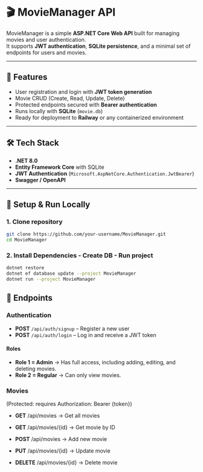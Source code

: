 # 🎬 MovieManager API

MovieManager is a simple **ASP.NET Core Web API** built for managing movies and user authentication.  
It supports **JWT authentication**, **SQLite persistence**, and a minimal set of endpoints for users and movies.  

---

## 🚀 Features
- User registration and login with **JWT token generation**  
- Movie CRUD (Create, Read, Update, Delete)  
- Protected endpoints secured with **Bearer authentication**  
- Runs locally with **SQLite** (`movie.db`)  
- Ready for deployment to **Railway** or any containerized environment  

---

## 🛠 Tech Stack
- **.NET 8.0**  
- **Entity Framework Core** with SQLite  
- **JWT Authentication** (`Microsoft.AspNetCore.Authentication.JwtBearer`)  
- **Swagger / OpenAPI**  

---

## 🔧 Setup & Run Locally

### 1. Clone repository
```bash
git clone https://github.com/your-username/MovieManager.git
cd MovieManager
```

### 2. Install Dependencies - Create DB - Run project
```bash
dotnet restore
dotnet ef database update --project MovieManager
dotnet run --project MovieManager
```

## 🎥 Endpoints

### Authentication
- **POST** `/api/auth/signup` – Register a new user  
- **POST** `/api/auth/login` – Log in and receive a JWT token  

#### Roles
- **Role 1 = Admin** → Has full access, including adding, editing, and deleting movies.  
- **Role 2 = Regular** → Can only view movies. 

### Movies
(Protected: requires Authorization: Bearer {token})

- **GET** /api/movies → Get all movies

- **GET** /api/movies/{id} → Get movie by ID

- **POST** /api/movies → Add new movie

- **PUT** /api/movies/{id} → Update movie

- **DELETE** /api/movies/{id} → Delete movie
